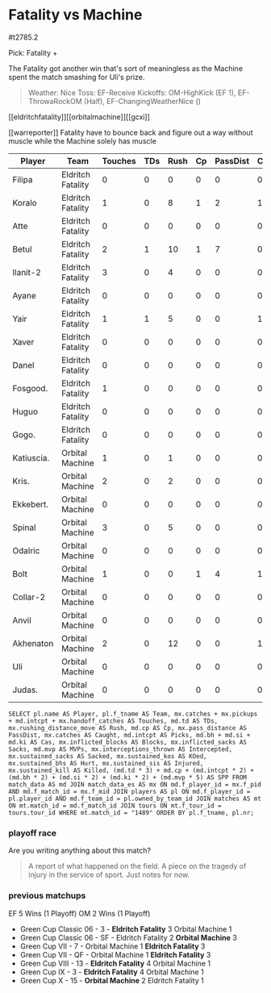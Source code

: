 # Fatality vs Machine

#t2785.2

Pick: Fatality +

The Fatality got another win that's sort of meaningless as the Machine spent the match smashing for Uli's prize.

> Weather: Nice
> Toss: EF-Receive
> Kickoffs: OM-HighKick (EF 1), EF-ThrowaRockOM (Half), EF-ChangingWeatherNice ()

[[eldritchfatality]][[orbitalmachine]][[gcxi]]

[[warreporter]] Fatality have to bounce back and figure out a way without muscle while the Machine solely has muscle

| Player    | Team            | Touches | TDs  | Rush | Cp   | PassDist | Caught | Picks | Cas  | Blocks | Sacks | MVPs | Intercepted | Sacked | KOed | Hurt | Injured | Killed | SPP  |
|-----------|-----------------|---------|------|------|------|----------|--------|-------|------|--------|-------|------|-------------|--------|------|------|---------|--------|------|
| Filipa     | Eldritch Fatality |       0 |    0 |    0 |    0 |        0 |      0 |     0 |    0 |      0 |     0 |    0 |           0 |      0 |    0 |    1 |       0 |      0 |    0 |
| Koralo     | Eldritch Fatality |       1 |    0 |    8 |    1 |        2 |      1 |     0 |    0 |      2 |     0 |    1 |           0 |      1 |    1 |    0 |       0 |      0 |    6 |
| Atte       | Eldritch Fatality |       0 |    0 |    0 |    0 |        0 |      0 |     0 |    0 |      0 |     0 |    0 |           0 |      0 |    0 |    0 |       1 |      0 |    0 |
| Betul      | Eldritch Fatality |       2 |    1 |   10 |    1 |        7 |      0 |     0 |    0 |      2 |     0 |    0 |           0 |      0 |    1 |    0 |       0 |      0 |    4 |
| Ilanit-2   | Eldritch Fatality |       3 |    0 |    4 |    0 |        0 |      0 |     1 |    0 |      0 |     0 |    0 |           0 |      0 |    1 |    0 |       0 |      0 |    2 |
| Ayane      | Eldritch Fatality |       0 |    0 |    0 |    0 |        0 |      0 |     0 |    0 |      3 |     0 |    0 |           0 |      0 |    0 |    1 |       0 |      0 |    0 |
| Yair       | Eldritch Fatality |       1 |    1 |    5 |    0 |        0 |      1 |     0 |    0 |      3 |     0 |    0 |           0 |      0 |    1 |    0 |       0 |      0 |    3 |
| Xaver      | Eldritch Fatality |       0 |    0 |    0 |    0 |        0 |      0 |     0 |    0 |      3 |     1 |    0 |           0 |      0 |    1 |    0 |       0 |      0 |    0 |
| Danel      | Eldritch Fatality |       0 |    0 |    0 |    0 |        0 |      0 |     0 |    0 |      1 |     0 |    0 |           0 |      0 |    1 |    0 |       0 |      0 |    0 |
| Fosgood.   | Eldritch Fatality |       1 |    0 |    0 |    0 |        0 |      0 |     0 |    0 |      4 |     1 |    0 |           0 |      1 |    0 |    0 |       1 |      0 |    0 |
| Huguo      | Eldritch Fatality |       0 |    0 |    0 |    0 |        0 |      0 |     0 |    0 |      0 |     0 |    0 |           0 |      0 |    0 |    1 |       0 |      0 |    0 |
| Gogo.      | Eldritch Fatality |       0 |    0 |    0 |    0 |        0 |      0 |     0 |    0 |      0 |     0 |    0 |           0 |      0 |    0 |    0 |       0 |      1 |    0 |
| Katiuscia. | Orbital Machine   |       1 |    0 |    1 |    0 |        0 |      0 |     0 |    0 |      3 |     0 |    0 |           0 |      1 |    0 |    0 |       0 |      0 |    0 |
| Kris.      | Orbital Machine   |       2 |    0 |    2 |    0 |        0 |      0 |     0 |    0 |      5 |     0 |    0 |           0 |      1 |    0 |    0 |       0 |      0 |    0 |
| Ekkebert.  | Orbital Machine   |       0 |    0 |    0 |    0 |        0 |      0 |     0 |    0 |      3 |     0 |    0 |           0 |      0 |    0 |    0 |       0 |      0 |    0 |
| Spinal     | Orbital Machine   |       3 |    0 |    5 |    0 |        0 |      0 |     0 |    2 |      4 |     2 |    1 |           1 |      0 |    0 |    0 |       0 |      0 |    9 |
| Odalric    | Orbital Machine   |       0 |    0 |    0 |    0 |        0 |      0 |     0 |    1 |      7 |     0 |    0 |           0 |      0 |    0 |    0 |       0 |      0 |    2 |
| Bolt       | Orbital Machine   |       1 |    0 |    0 |    1 |        4 |      1 |     0 |    0 |      3 |     0 |    0 |           0 |      0 |    0 |    0 |       0 |      0 |    1 |
| Collar-2   | Orbital Machine   |       0 |    0 |    0 |    0 |        0 |      0 |     0 |    0 |      6 |     0 |    0 |           0 |      0 |    0 |    0 |       0 |      0 |    0 |
| Anvil      | Orbital Machine   |       0 |    0 |    0 |    0 |        0 |      0 |     0 |    0 |      4 |     0 |    0 |           0 |      0 |    0 |    0 |       0 |      0 |    0 |
| Akhenaton  | Orbital Machine   |       2 |    0 |   12 |    0 |        0 |      1 |     0 |    0 |      1 |     0 |    0 |           0 |      0 |    0 |    0 |       0 |      0 |    0 |
| Uli        | Orbital Machine   |       0 |    0 |    0 |    0 |        0 |      0 |     0 |    3 |     10 |     0 |    0 |           0 |      0 |    0 |    0 |       0 |      0 |    6 |
| Judas.     | Orbital Machine   |       0 |    0 |    0 |    0 |        0 |      0 |     0 |    0 |      1 |     0 |    0 |           0 |      0 |    0 |    0 |       0 |      0 |    0 |


```
SELECT pl.name AS Player, pl.f_tname AS Team, mx.catches + mx.pickups + md.intcpt + mx.handoff_catches AS Touches, md.td AS TDs, mx.rushing_distance_move AS Rush, md.cp AS Cp,	mx.pass_distance AS PassDist, mx.catches AS Caught, md.intcpt AS Picks, md.bh + md.si + md.ki AS Cas, mx.inflicted_blocks AS Blocks, mx.inflicted_sacks AS Sacks, md.mvp AS MVPs, mx.interceptions_thrown AS Intercepted, mx.sustained_sacks AS Sacked, mx.sustained_kos AS KOed, mx.sustained_bhs AS Hurt, mx.sustained_sis AS Injured, mx.sustained_kill AS Killed, (md.td * 3) + md.cp + (md.intcpt * 2) + (md.bh * 2) + (md.si * 2) + (md.ki * 2) + (md.mvp * 5) AS SPP FROM match_data AS md JOIN match_data_es AS mx ON md.f_player_id = mx.f_pid AND md.f_match_id = mx.f_mid JOIN players AS pl ON md.f_player_id = pl.player_id AND md.f_team_id = pl.owned_by_team_id JOIN matches AS mt ON mt.match_id = md.f_match_id JOIN tours ON mt.f_tour_id = tours.tour_id WHERE mt.match_id = "1489" ORDER BY pl.f_tname, pl.nr;
```

### playoff race



Are you writing anything about this match?

> A report of what happened on the field.
> A piece on the tragedy of injury in the service of sport.
> Just notes for now.

### previous matchups

EF 5 Wins (1 Playoff)
OM 2 Wins (1 Playoff)

* Green Cup Classic 06 - 3 - **Eldritch Fatality** 3 Orbital Machine 1
* Green Cup Classic 06 - SF - Eldritch Fatality 2 **Orbital Machine** 3
* Green Cup VII - 7 - Orbital Machine 1 **Eldritch Fatality** 3
* Green Cup VII - QF - Orbital Machine 1 **Eldritch Fatality** 3
* Green Cup VIII - 13 - **Eldritch Fatality** 4 Orbital Machine 1
* Green Cup IX - 3 - **Eldritch Fatality** 4 Orbital Machine 1
* Green Cup X - 15 - **Orbital Machine** 2 Eldritch Fatality 1